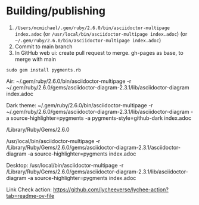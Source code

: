 # Building/publishing

1. `/Users/mcmichael/.gem/ruby/2.6.0/bin/asciidoctor-multipage index.adoc`
 (or `/usr/local/bin/asciidoctor-multipage index.adoc`)
 (or `~/.gem/ruby/2.6.0/bin/asciidoctor-multipage index.adoc`)
2. Commit to main branch
3. In GitHub web ui: create pull request to merge. gh-pages as base, to merge with main

 <!-- -o index.html -D /Users/mcmichael/Documents/timmcmichael.github.io/ -->
<!--
`-D` argument specifies output directory, which could just be a subfolder in gh-pages project -->


 `sudo gem install pygments.rb`
 
 Air: 
    ~/.gem/ruby/2.6.0/bin/asciidoctor-multipage -r ~/.gem/ruby/2.6.0/gems/asciidoctor-diagram-2.3.1/lib/asciidoctor-diagram index.adoc

   Dark theme:
      ~/.gem/ruby/2.6.0/bin/asciidoctor-multipage -r ~/.gem/ruby/2.6.0/gems/asciidoctor-diagram-2.3.1/lib/asciidoctor-diagram -a source-highlighter=pygments -a pygments-style=github-dark index.adoc


 /Library/Ruby/Gems/2.6.0

 /usr/local/bin/asciidoctor-multipage -r /Library/Ruby/Gems/2.6.0/gems/asciidoctor-diagram-2.3.1/asciidoctor-diagram -a source-highlighter=pygments index.adoc


Desktop:
/usr/local/bin/asciidoctor-multipage -r /Library/Ruby/Gems/2.6.0/gems/asciidoctor-diagram-2.3.1/lib/asciidoctor-diagram -a source-highlighter=pygments index.adoc


Link Check action: https://github.com/lycheeverse/lychee-action?tab=readme-ov-file
